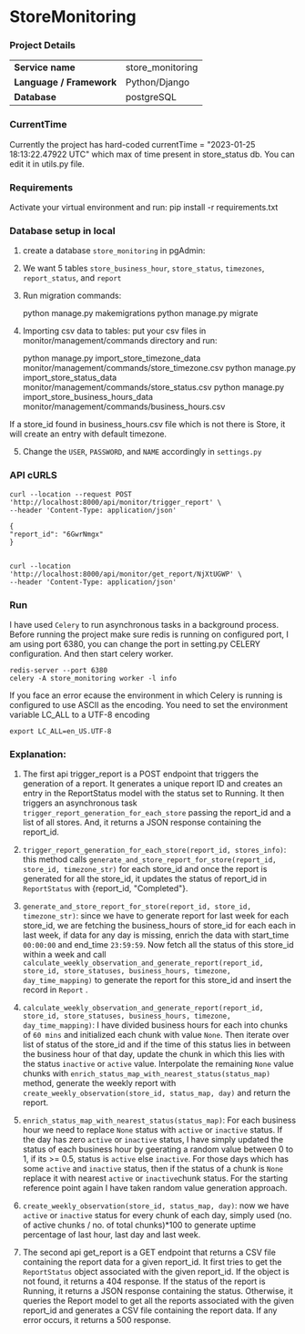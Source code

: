 # StoreMonitoring

### Project Details

|                          |                  |
|--------------------------|------------------|
| **Service name**         | store_monitoring |
| **Language / Framework** | Python/Django    |
| **Database**             | postgreSQL       | 

### CurrentTime
Currently the project has hard-coded currentTime = "2023-01-25 18:13:22.47922 UTC" which max of time present in store_status db. You can edit it in utils.py file.

### Requirements
Activate your virtual environment and run: pip install -r requirements.txt

### Database setup in local
1. create a database `store_monitoring` in pgAdmin:

2. We want 5 tables `store_business_hour`, `store_status`, `timezones`, `report_status`, and `report`

3. Run migration commands:


    python manage.py makemigrations
    python manage.py migrate




4. Importing csv data to tables: put your csv files in monitor/management/commands directory and run:


    python manage.py import_store_timezone_data monitor/management/commands/store_timezone.csv
    python manage.py import_store_status_data monitor/management/commands/store_status.csv
    python manage.py import_store_business_hours_data monitor/management/commands/business_hours.csv

If a store_id found in business_hours.csv file which is not there is Store, it will create an entry with default timezone.


5. Change the `USER`, `PASSWORD`, and `NAME` accordingly in `settings.py` 

### API cURLS

    curl --location --request POST 'http://localhost:8000/api/monitor/trigger_report' \
    --header 'Content-Type: application/json'

    {
    "report_id": "6GwrNmgx"
    }


    curl --location 'http://localhost:8000/api/monitor/get_report/NjXtUGWP' \
    --header 'Content-Type: application/json'


### Run
I have used `Celery` to run asynchronous tasks in a background process. Before running the project make sure redis is running on configured port, I am using port 6380, you can change the port in setting.py CELERY configuration. And then start celery worker.

    redis-server --port 6380
    celery -A store_monitoring worker -l info

If you face an error ecause the environment in which Celery is running is configured to use ASCII as the encoding. You need to set the environment variable LC_ALL to a UTF-8 encoding
    

    export LC_ALL=en_US.UTF-8



### Explanation:
1. The first api trigger_report is a POST endpoint that triggers the generation of a report. It generates a unique report ID and creates an entry in the ReportStatus model with the status set to Running. It then triggers an asynchronous task `trigger_report_generation_for_each_store` passing the report_id and a list of all stores. And, it returns a JSON response containing the report_id.

2. `trigger_report_generation_for_each_store(report_id, stores_info)`: this method calls `generate_and_store_report_for_store(report_id, store_id, timezone_str)` for each store_id and once the report is generated for all the store_id, it updates the status of report_id in `ReportStatus` with {report_id, "Completed"}.

3. `generate_and_store_report_for_store(report_id, store_id, timezone_str)`: since we have to generate report for last week for each store_id, we are fetching the business_hours of store_id for each each in last week, if data for any day is missing, enrich the data with start_time `00:00:00` and end_time `23:59:59`. Now fetch all the status of this store_id within a week and call `calculate_weekly_observation_and_generate_report(report_id, store_id, store_statuses, business_hours, timezone, day_time_mapping)` to generate the report for this store_id and insert the record in `Report` .

4. `calculate_weekly_observation_and_generate_report(report_id, store_id, store_statuses, business_hours, timezone, day_time_mapping)`: I have divided business hours for each into chunks of `60 mins` and initialized each chunk with value `None`. Then iterate over list of status of the store_id and if the time of this status lies in between the business hour of that day, update the chunk in which this lies with the status `inactive` or `active` value. Interpolate the remaining `None` value chunks with `enrich_status_map_with_nearest_status(status_map)` method, generate the weekly report with `create_weekly_observation(store_id, status_map, day)` and return the report.

5. `enrich_status_map_with_nearest_status(status_map)`: For each business hour we need to replace `None` status with `active` or `inactive` status. If the day has zero `active` or `inactive` status, I have simply updated the status of each business hour by geerating a random value between 0 to 1, if its >= 0.5, status is `active` else `inactive`. For those days which has some `active` and `inactive` status, then if the status of a chunk is `None` replace it with nearest `active` or `inactive`chunk status. For the starting reference point again I have taken random value generation approach.

6. `create_weekly_observation(store_id, status_map, day)`: now we have `active` or `inactive` status for every chunk of each day, simply used (no. of active chunks / no. of total chunks)*100 to generate uptime percentage of last hour, last day and last week.



7. The second api get_report is a GET endpoint that returns a CSV file containing the report data for a given report_id. It first tries to get the `ReportStatus` object associated with the given report_id. If the object is not found, it returns a 404 response. If the status of the report is Running, it returns a JSON response containing the status. Otherwise, it queries the Report model to get all the reports associated with the given report_id and generates a CSV file containing the report data. If any error occurs, it returns a 500 response.